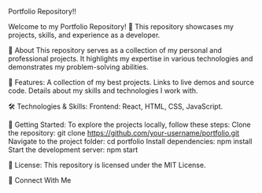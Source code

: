Portfolio Repository!!

Welcome to my Portfolio Repository! 🚀 This repository showcases my projects, skills, and experience as a developer.

📌 About
This repository serves as a collection of my personal and professional projects. It highlights my expertise in various technologies and demonstrates my problem-solving abilities.

🎯 Features:
A collection of my best projects.
Links to live demos and source code.
Details about my skills and technologies I work with.

🛠 Technologies & Skills:
Frontend: React, HTML, CSS, JavaScript.

🚀 Getting Started:
To explore the projects locally, follow these steps:
Clone the repository:
git clone https://github.com/your-username/portfolio.git
Navigate to the project folder:
cd portfolio
Install dependencies:
npm install
Start the development server:
npm start

📜 License:
This repository is licensed under the MIT License.

🤝 Connect With Me
